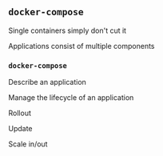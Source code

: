 <!-- .slide: id="compose" class="center" -->
## `docker-compose`

Single containers simply don't cut it

Applications consist of multiple components

### `docker-compose`

<i class="fa fa-network-wired fa-3x"></i> <!-- .element: style="float: right;" -->

Describe an application

Manage the lifecycle of an application

<i class="fa fa-minus"></i> Rollout

<i class="fa fa-minus"></i> Update

<i class="fa fa-minus"></i> Scale in/out
